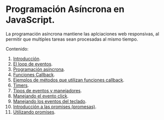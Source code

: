 # Programación Asíncrona en JavaScript.

La programación asíncrona mantiene las aplciaciones web responsivas, al permitir que multiples tareas sean procesadas al mismo tiempo.

Contenido:

1. [Introducción](notes/001.md).
2. [El loop de eventos](notes/002.md).
3. [Programación asíncrona](notes/003.md).
4. [Funciones Callback](notes/004.md).
5. [Ejemplos de métodos que utilizan funciones callback](notes/005.md).
6. [Timers](notes/006.md).
7. [Tipos de eventos y manejadores](notes/007.md).
8. [Manejando el evento click](notes/008.md).
9. [Manejando los eventos del teclado](notes/009.md).
10. [Introducción a las promises (promesas)](notes/010.md).
11. [Utilizando promises](notes/011.md).